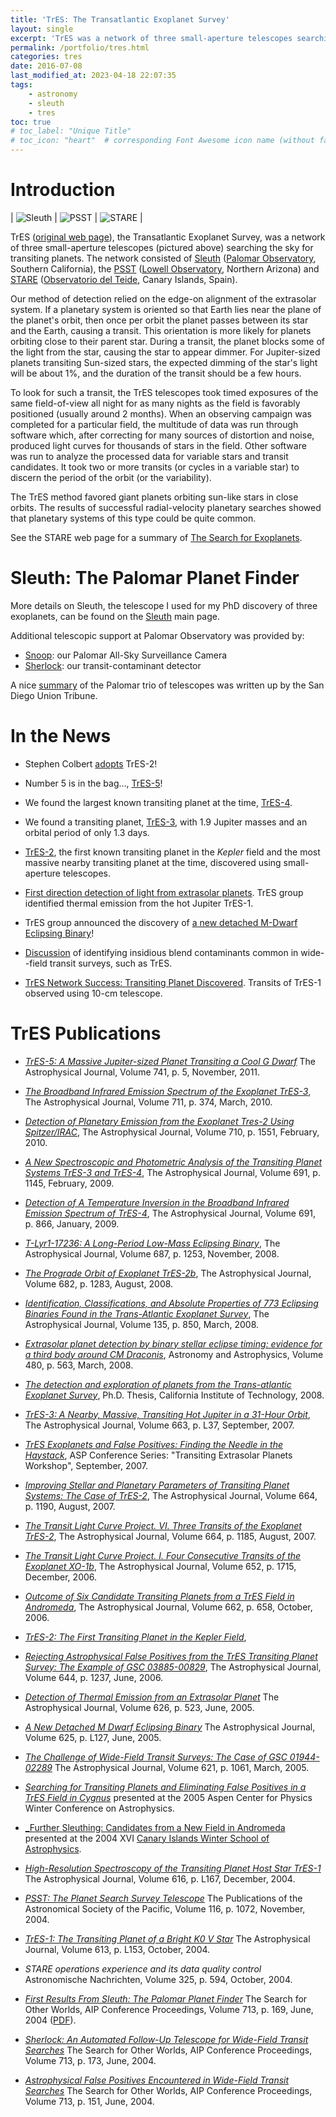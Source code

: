 ```yaml
---
title: 'TrES: The Transatlantic Exoplanet Survey'
layout: single
excerpt: 'TrES was a network of three small-aperture telescopes searching the sky for transiting planets'
permalink: /portfolio/tres.html
categories: tres
date: 2016-07-08
last_modified_at: 2023-04-18 22:07:35
tags:
    - astronomy
    - sleuth
    - tres
toc: true
# toc_label: "Unique Title"
# toc_icon: "heart"  # corresponding Font Awesome icon name (without fa prefix)
---
```


# Introduction

| ![Sleuth](/assets/images/sleuth.jpg) | ![PSST](/assets/images/psst.jpg) | ![STARE](/assets/images/stare.jpg) |

TrES
([original web page](https://web.archive.org/web/20080620002210/http://solas.dnsalias.org:8080/~ftod//tres/tres.html)),
the Transatlantic Exoplanet Survey, was a network of three small-aperture telescopes (pictured above)
searching the sky for transiting planets.
The network consisted of
[Sleuth](https://proinsias.github.io/portfolio/tres/sleuth.html)
([Palomar Observatory](https://www.astro.caltech.edu/palomar/homepage.html),
Southern California), the [PSST](https://web.archive.org/web/20060912132008/http://www.lowell.edu/Research/PSST.html)
([Lowell Observatory](https://www.lowell.edu/), Northern Arizona) and
[STARE](https://www.hao.ucar.edu/research/stare/stare.html)
([Observatorio del Teide](https://web.archive.org/web/20190903220416/http://www.iac.es/eno.php?op1=3),
Canary Islands, Spain).

Our method of detection relied on the edge-on alignment of the
extrasolar system. If a planetary system is oriented so that Earth
lies near the plane of the planet's orbit, then once per orbit the
planet passes between its star and the Earth, causing a transit. This
orientation is more likely for planets orbiting close to their parent
star. During a transit, the planet blocks some of the light from the
star, causing the star to appear dimmer. For Jupiter-sized planets
transiting Sun-sized stars, the expected dimming of the star's light
will be about 1%, and the duration of the transit should be a few
hours.

To look for such a transit, the TrES telescopes took timed exposures
of the same field-of-view all night for as many nights as the field is
favorably positioned (usually around 2 months). When an observing
campaign was completed for a particular field, the multitude of data
was run through software which, after correcting for many sources of
distortion and noise, produced light curves for thousands of stars in
the field. Other software was run to analyze the processed data for
variable stars and transit candidates. It took two or more transits
(or cycles in a variable star) to discern the period of the orbit (or
the variability).

The TrES method favored giant planets orbiting sun-like stars
in close orbits. The results of successful radial-velocity planetary
searches showed that planetary systems of this type could be quite
common.

See the STARE web page for a summary of [The Search for Exoplanets](https://www.hao.ucar.edu/research/stare/search.html).

# Sleuth: The Palomar Planet Finder

More details on Sleuth, the telescope I used for my PhD discovery of three exoplanets,
can be found on the [Sleuth](https://proinsias.github.io/portfolio/tres/sleuth.html) main page.

Additional telescopic support at Palomar Observatory was provided by:

-   [Snoop](https://proinsias.github.io/portfolio/tres/snoop.html): our Palomar All-Sky Surveillance Camera
-   [Sherlock](https://proinsias.github.io/portfolio/tres/sherlock.html): our transit-contaminant detector

A nice [summary](https://web.archive.org/web/20160728221235/http://www.sandiegouniontribune.com/uniontrib/20051102/news_lz1c02palomar.html)
of the Palomar trio of telescopes was written up by the San Diego Union Tribune.

# In the News

-   Stephen Colbert [adopts](https://nonprofit.adoptastar.org/stars/11446443) TrES-2!

-   Number 5 is in the bag..., [TrES-5](https://www.doi.org/10.1088/0004-637X/741/2/114)!

-   We found the largest known transiting planet at the time, [TrES-4](https://www.doi.org/10.1086/522115).

-   We found a transiting planet, [TrES-3](https://proinsias.github.io/portfolio/tres/tres3.html), with 1.9 Jupiter masses and
    an orbital period of only 1.3 days.

-   [TrES-2](https://proinsias.github.io/portfolio/tres/tres2.html), the first known transiting planet in the _Kepler_
    field and the most massive nearby transiting planet at the time, discovered using small-aperture telescopes.

-   [First direction detection of light from extrasolar planets](https://proinsias.github.io/portfolio/tres/thermal.html).
    TrES group identified thermal emission from the hot Jupiter TrES-1.

-   TrES group announced the discovery of
    [a new detached M-Dwarf Eclipsing Binary](https://www.doi.org/10.1086/431278)!

-   [Discussion](https://www.doi.org/10.1086/427727)
    of identifying insidious blend contaminants common in wide--field transit surveys, such as TrES.

-   [TrES Network Success: Transiting Planet Discovered](https://www.hao.ucar.edu/research/stare/tres1_2.html).
    Transits of TrES-1 observed using 10-cm telescope.

# TrES Publications

-   [_TrES-5: A Massive Jupiter-sized Planet Transiting a Cool G Dwarf_](https://www.doi.org/10.1088/0004-637X/741/2/114)
    The Astrophysical Journal, Volume 741, p. 5, November, 2011.

-   [_The Broadband Infrared Emission Spectrum of the Exoplanet TrES-3_](https://www.doi.org/10.1088/0004-637X/711/1/374),
    The Astrophysical Journal, Volume 711, p. 374, March, 2010.

-   [_Detection of Planetary Emission from the Exoplanet Tres-2 Using Spitzer/IRAC_](https://www.doi.org/10.1088/0004-637X/710/2/1551),
    The Astrophysical Journal, Volume 710, p. 1551, February, 2010.

-   [_A New Spectroscopic and Photometric Analysis of the Transiting Planet Systems TrES-3 and TrES-4_](https://www.doi.org/10.1088/0004-637X/691/2/1145),
    The Astrophysical Journal, Volume 691, p. 1145, February, 2009.

-   [_Detection of A Temperature Inversion in the Broadband Infrared Emission Spectrum of TrES-4_](https://www.doi.org/10.1088/0004-637X/691/1/866),
    The Astrophysical Journal, Volume 691, p. 866, January, 2009.

-   [_T-Lyr1-17236: A Long-Period Low-Mass Eclipsing Binary_](https://www.doi.org/10.1086/592080),
    The Astrophysical Journal, Volume 687, p. 1253, November, 2008.

-   [_The Prograde Orbit of Exoplanet TrES-2b_](https://www.doi.org/10.1086/589235),
    The Astrophysical Journal, Volume 682, p. 1283, August, 2008.

-   [_Identification, Classifications, and Absolute Properties of 773 Eclipsing Binaries Found
    in the Trans-Atlantic Exoplanet Survey_](https://www.doi.org/10.1088/0004-6256/135/3/850),
    The Astrophysical Journal, Volume 135, p. 850, March, 2008.

-   [_Extrasolar planet detection by binary stellar eclipse timing: evidence for a third body around CM Draconis_](https://doi.org/10.48550/arXiv.0801.2186),
    Astronomy and Astrophysics, Volume 480, p. 563, March, 2008.

-   [_The detection and exploration of planets from the Trans-atlantic
    Exoplanet Survey_](https://www.doi.org/10.7907/585M-JF91),
    Ph.D. Thesis, California Institute of Technology, 2008.

-   [_TrES-3: A Nearby, Massive, Transiting Hot Jupiter in a 31-Hour Orbit_](https://www.doi.org/10.1086/519793),
    The Astrophysical Journal, Volume 663, p. L37, September, 2007.

-   [_TrES Exoplanets and False Positives: Finding the Needle in the
    Haystack_](https://ui.adsabs.harvard.edu/abs/2007ASPC..366...58O),
    ASP Conference Series: "Transiting Extrasolar Planets Workshop",
    September, 2007.

-   [_Improving Stellar and Planetary Parameters of Transiting Planet Systems: The Case of TrES-2_](https://www.doi.org/10.1086/519214),
    The Astrophysical Journal, Volume 664, p. 1190, August, 2007.

-   [_The Transit Light Curve Project. VI. Three Transits of the Exoplanet TrES-2_](https://www.doi.org/10.1086/519077),
    The Astrophysical Journal, Volume 664, p. 1185, August, 2007.

-   [_The Transit Light Curve Project. I. Four Consecutive Transits of the Exoplanet XO-1b_](https://www.doi.org/10.1086/508155),
    The Astrophysical Journal, Volume 652, p. 1715, December, 2006.

-   [_Outcome of Six Candidate Transiting Planets from a TrES Field in Andromeda_](https://ui.adsabs.harvard.edu/abs/2007ApJ...662..658O/),
    The Astrophysical Journal, Volume 662, p. 658, October, 2006.

-   [_TrES-2: The First Transiting Planet in the Kepler Field_](https://www.doi.org/10.1086/509123),

-   [_Rejecting Astrophysical False Positives from the TrES
    Transiting Planet Survey: The Example of GSC
    03885-00829_](https://www.doi.org/10.1086/503740),
    The Astrophysical Journal, Volume 644, p. 1237, June, 2006.

-   [_Detection of Thermal Emission from an Extrasolar
    Planet_](https://www.doi.org/10.1086/429991)
    The Astrophysical Journal, Volume 626, p. 523, June, 2005.

-   [_A New Detached M Dwarf Eclipsing
    Binary_](https://www.doi.org/10.1086/431278)
    The Astrophysical Journal, Volume 625, p. L127, June, 2005.

-   [_The Challenge of Wide-Field Transit Surveys: The Case of GSC
    01944-02289_](https://www.doi.org/10.1086/427727)
    The Astrophysical Journal, Volume 621, p. 1061, March, 2005.

-   [_Searching for Transiting Planets and Eliminating False Positives in a TrES Field in
    Cygnus_](/assets/pdf/2005AspenPoster.pdf)
    presented at the 2005 Aspen Center for Physics Winter Conference on Astrophysics.

-   [\_Further Sleuthing: Candidates from a New Field in
    Andromeda](/assets/pdf/2004WSPoster.pdf)
    presented at the 2004 XVI
    [Canary Islands Winter School of Astrophysics](https://www.cambridge.org/core/series/canary-islands-winter-school-of-astrophysics/68A65A5DE79483357BC919E37E13C8E7).

-   [_High-Resolution Spectroscopy of the Transiting Planet Host
    Star
    TrES-1_](https://www.doi.org/10.1086/426864)
    The Astrophysical Journal, Volume 616, p. L167, December, 2004.

-   [_PSST: The Planet Search Survey
    Telescope_](https://www.doi.org/10.1086/426303)
    The Publications of the Astronomical Society of the Pacific, Volume
    116, p. 1072, November, 2004.

-   [_TrES-1: The Transiting Planet of a Bright K0 V
    Star_](https://www.doi.org/10.1086/425256)
    The Astrophysical Journal, Volume 613, p. L153, October, 2004.

-   _STARE operations experience and its data quality
    control_
    Astronomische Nachrichten, Volume 325, p. 594, October, 2004.

-   [_First Results From Sleuth: The Palomar Planet
    Finder_](https://www.doi.org/10.1063/1.1774518)
    The Search for Other Worlds, AIP Conference Proceedings, Volume
    713, p. 169, June, 2004 ([PDF](/assets/pdf/2004AASPoster.pdf)).

-   [_Sherlock: An Automated Follow-Up Telescope for Wide-Field
    Transit
    Searches_](https://www.doi.org/10.1063/1.1774519)
    The Search for Other Worlds, AIP Conference Proceedings, Volume
    713, p. 173, June, 2004.

-   [_Astrophysical False Positives Encountered in Wide-Field
    Transit Searches_](https://www.doi.org/10.1063/1.1774515)
    The Search for Other Worlds, AIP Conference Proceedings, Volume
    713, p. 151, June, 2004.
